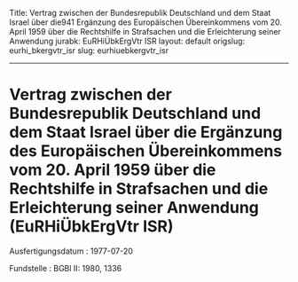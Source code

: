 Title: Vertrag zwischen der Bundesrepublik Deutschland und dem Staat Israel über die941
  Ergänzung des Europäischen Übereinkommens vom 20. April 1959 über die Rechtshilfe
  in Strafsachen und die Erleichterung seiner Anwendung
jurabk: EuRHiÜbkErgVtr ISR
layout: default
origslug: eurhi_bkergvtr_isr
slug: eurhiuebkergvtr_isr

---

# Vertrag zwischen der Bundesrepublik Deutschland und dem Staat Israel über die Ergänzung des Europäischen Übereinkommens vom 20. April 1959 über die Rechtshilfe in Strafsachen und die Erleichterung seiner Anwendung (EuRHiÜbkErgVtr ISR)

Ausfertigungsdatum
:   1977-07-20

Fundstelle
:   BGBl II: 1980, 1336

